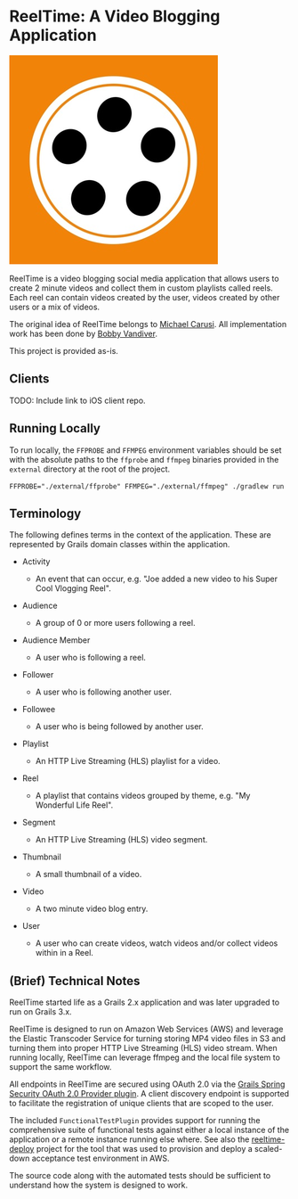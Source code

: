 ReelTime: A Video Blogging Application
======================================

![Logo](./reeltime-logo.jpg)

ReelTime is a video blogging social media application that allows users to create 2 minute videos and collect them 
in custom playlists called reels. Each reel can contain videos created by the user, videos created by other users 
or a mix of videos. 

The original idea of ReelTime belongs to [Michael Carusi](https://www.michaelcarusi.com/). 
All implementation work has been done by [Bobby Vandiver](https://github.com/bobby-vandiver).

This project is provided as-is.

Clients
-------

TODO: Include link to iOS client repo. 

Running Locally
---------------

To run locally, the `FFPROBE` and `FFMPEG` environment variables should be set with the absolute paths to the
`ffprobe` and `ffmpeg` binaries provided in the `external` directory at the root of the project.

```shell
FFPROBE="./external/ffprobe" FFMPEG="./external/ffmpeg" ./gradlew run
```

Terminology
-----------

The following defines terms in the context of the application. These are represented by Grails domain classes within
the application.

* Activity
    - An event that can occur, e.g. "Joe added a new video to his Super Cool Vlogging Reel".

* Audience
    - A group of 0 or more users following a reel.
    
* Audience Member
    - A user who is following a reel.
    
* Follower
    - A user who is following another user.
    
* Followee
    - A user who is being followed by another user.
    
* Playlist
    - An HTTP Live Streaming (HLS) playlist for a video.

* Reel
    - A playlist that contains videos grouped by theme, e.g. "My Wonderful Life Reel".

* Segment
    - An HTTP Live Streaming (HLS) video segment.

* Thumbnail
    - A small thumbnail of a video.

* Video
    - A two minute video blog entry.
    
* User
    - A user who can create videos, watch videos and/or collect videos within in a Reel.

(Brief) Technical Notes
-----------------------

ReelTime started life as a Grails 2.x application and was later upgraded to run on Grails 3.x.

ReelTime is designed to run on Amazon Web Services (AWS) and leverage the Elastic Transcoder Service for turning 
storing MP4 video files in S3 and turning them into proper HTTP Live Streaming (HLS) video stream. When running 
locally, ReelTime can leverage ffmpeg and the local file system to support the same workflow. 

All endpoints in ReelTime are secured using OAuth 2.0 via the [Grails Spring Security OAuth 2.0 Provider plugin](https://github.com/bluesliverx/grails-spring-security-oauth2-provider).
A client discovery endpoint is supported to facilitate the registration of unique clients that are scoped to the user.

The included `FunctionalTestPlugin` provides support for running the comprehensive suite of functional tests against
either a local instance of the application or a remote instance running else where. See also the [reeltime-deploy]()
project for the tool that was used to provision and deploy a scaled-down acceptance test environment in AWS.

The source code along with the automated tests should be sufficient to understand how the system is designed to work. 